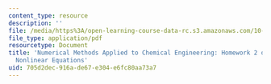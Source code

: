 ```yaml
---
content_type: resource
description: ''
file: /media/https%3A/open-learning-course-data-rc.s3.amazonaws.com/10-34-numerical-methods-applied-to-chemical-engineering-fall-2015/705d2dec916ade67e304e6fc80aa73a7_MIT10_34F15_Homework2_v4.pdf
file_type: application/pdf
resourcetype: Document
title: 'Numerical Methods Applied to Chemical Engineering: Homework 2 on Systems of
  Nonlinear Equations'
uid: 705d2dec-916a-de67-e304-e6fc80aa73a7
---
```

